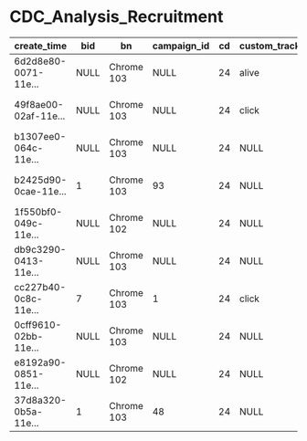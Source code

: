 # CDC_Analysis_Recruitment


|create_time|bid|bn|campaign_id|cd|custom_track|de|dl|dt|ed|ev|group_id|id|job_id|md|publisher_id|rl|sr|ts|tz|ua|uid|utm_campaign|utm_content|utm_medium|utm_source|utm_term|v|vp|
|---|---|---|---|---|---|---|---|---|---|---|---|---|---|---|---|---|---|---|---|---|---|---|---|---|---|---|---|---|
|6d2d8e80-0071-11e...|NULL|Chrome 103|       NULL| 24|       alive|UTF-8|http://localhost:...|CandidatePortal|{publisherId -> 0...|  2|    NULL|NULL|  NULL|TRUE|        NULL|                NULL| 1536x864|2022-07-10 23:57:...|-420|Mozilla/5.0 (Wind...|1-rrc3k5vd-l4o0b4yy|        NULL|       NULL|      NULL|      NULL|    NULL|  1|1018x714|
|49f8ae00-02af-11e...|NULL|Chrome 103|       NULL| 24|       click|UTF-8|http://129.213.68...|CandidatePortal|{customEvent -> c...|  2|    NULL|NULL|  NULL|TRUE|        NULL|                NULL|1920x1080|2022-07-13 20:25:...| 240|Mozilla/5.0 (Wind...|1-eb7odtp7-l4o6dg83|        NULL|       NULL|      NULL|      NULL|    NULL|  1|1920x961|
|b1307ee0-064c-11e...|NULL|Chrome 103|       NULL| 24|        NULL|UTF-8|http://150.136.2....|CandidatePortal|                  {}|  1|    NULL|NULL|  NULL|TRUE|        NULL|                NULL| 1366x768|2022-07-18 10:49:...|-420|Mozilla/5.0 (Wind...|1-m8tpkuds-l4oxward|        NULL|       NULL|      NULL|      NULL|    NULL|  1|1366x625|
|b2425d90-0cae-11e...|   1|Chrome 103|         93| 24|        NULL|UTF-8|http://fe.dev.got...|CandidatePortal|                  {}|  1|    NULL|NULL|   258|TRUE|           1|                NULL| 1366x768|2022-07-26 13:46:...|-420|Mozilla/5.0 (Wind...|1-kntupfok-l61tduvk|        NULL|       NULL|      NULL|      NULL|    NULL|  1|1366x625|
|1f550bf0-049c-11e...|NULL|Chrome 102|       NULL| 24|        NULL|UTF-8|http://150.136.2....|CandidatePortal|                  {}|  1|    NULL|NULL|  NULL|TRUE|        NULL|                NULL| 1280x649|2022-07-16 07:13:...|   0|Mozilla/5.0 (Wind...|1-06i42ohg-l5n4yjj9|        NULL|       NULL|      NULL|      NULL|    NULL|  1|1280x649|
|db9c3290-0413-11e...|NULL|Chrome 103|       NULL| 24|        NULL|UTF-8|http://129.213.68...|CandidatePortal|                  {}|  1|    NULL|NULL|  NULL|TRUE|        NULL|                NULL|1920x1080|2022-07-15 14:58:...|-420|Mozilla/5.0 (Maci...|1-d605eqrr-l5m5ugxa|        NULL|       NULL|      NULL|      NULL|    NULL|  1|1920x863|
|cc227b40-0c8c-11e...|   7|Chrome 103|          1| 24|       click|UTF-8|http://fe.dev.got...|CandidatePortal|{customEvent -> c...|  2|    NULL|NULL|   440|TRUE|           1|                NULL| 1366x768|2022-07-26 09:43:...|-420|Mozilla/5.0 (Wind...|1-t1rkdv65-l61kprlr|        NULL|       NULL|      NULL|      NULL|    NULL|  1|1366x625|
|0cff9610-02bb-11e...|NULL|Chrome 103|       NULL| 24|        NULL|UTF-8|http://129.213.68...|CandidatePortal|                  {}|  1|    NULL|NULL|  NULL|TRUE|        NULL|                NULL| 1280x720|2022-07-13 21:49:...|-330|Mozilla/5.0 (Wind...|1-8kd8ml3w-l5jkmnc6|        NULL|       NULL|      NULL|      NULL|    NULL|  1|1600x712|
|e8192a90-0851-11e...|NULL|Chrome 102|       NULL| 24|        NULL|UTF-8|http://fe.dev.got...|CandidatePortal|                  {}|  1|    NULL|NULL|  NULL|TRUE|        NULL|                NULL|1920x1080|2022-07-21 00:32:...|-420|Mozilla/5.0 (Maci...|1-t4tqlljw-l5m9ph44|        NULL|       NULL|      NULL|      NULL|    NULL|  1|1920x976|
|37d8a320-0b5a-11e...|   1|Chrome 103|         48| 24|        NULL|UTF-8|http://fe.dev.got...|CandidatePortal|                  {}|  1|      34|NULL|   188|TRUE|           1|                NULL| 1366x768|2022-07-24 21:09:...|-420|Mozilla/5.0 (Wind...|1-zof0i457-l5ze6uuv|        NULL|       NULL|      NULL|      NULL|    NULL|  1|1366x625|


